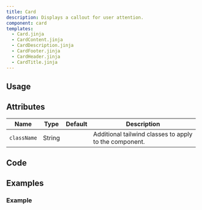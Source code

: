 ```yaml
---
title: Card
description: Displays a callout for user attention.
component: card
templates:
  - Card.jinja
  - CardContent.jinja
  - CardDescription.jinja
  - CardFooter.jinja
  - CardHeader.jinja
  - CardTitle.jinja
---
```


<TabPreview component="Card" template="examples/card.html"/>

<Prose>

## Usage

</Prose>

<IncludeTemplate template="examples/card.html"/>

<Prose>

## Attributes


| Name        | Type    | Default     | Description                                            |
|-------------|---------|-------------|--------------------------------------------------------|
| `className` | String  |             | Additional tailwind classes to apply to the component. |

## Code
</Prose>

<IncludeComponents :components="{{ metadata.templates }}" />

<Prose>

## Examples
</Prose>

<Prose>

### Example

</Prose>


<TabPreview component="Example" template="examples/card_example.html"/>
